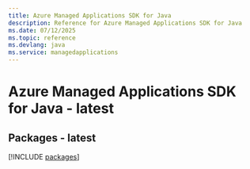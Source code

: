 ```yaml
---
title: Azure Managed Applications SDK for Java
description: Reference for Azure Managed Applications SDK for Java
ms.date: 07/12/2025
ms.topic: reference
ms.devlang: java
ms.service: managedapplications
---
```

# Azure Managed Applications SDK for Java - latest
## Packages - latest
[!INCLUDE [packages](managed-applications-index.md)]